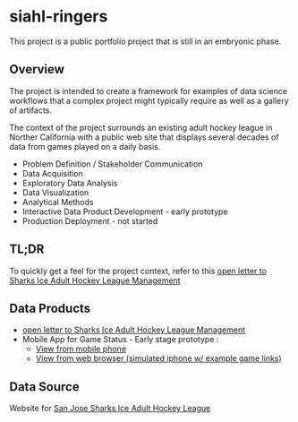# siahl-ringers

This project is a public portfolio project that is still in an embryonic phase.

## Overview

The project is intended to create a framework for examples of data science workflows that a complex project might typically require as well as a gallery of artifacts.

The context of the project surrounds an existing adult hockey league in Norther California with a public web site that displays several decades of data from games played on a daily basis.

* Problem Definition / Stakeholder Communication 
* Data Acquisition 
* Exploratory Data Analysis 
* Data Visualization 
* Analytical Methods 
* Interactive Data Product Development - early prototype
* Production Deployment - not started 


## TL;DR

To quickly get a feel for the project context, refer to this [open letter to Sharks Ice Adult Hockey League Management](https://rpubs.com/dsdaveh/1061410) 

## Data Products

* [open letter to Sharks Ice Adult Hockey League Management](https://rpubs.com/dsdaveh/1061410) 
* Mobile App for Game Status - Early stage prototype : 
    * [View from mobile phone ](https://dsdaveh.shinyapps.io/siahl_ringers/?game_id=387361) 
    * [View from web browser (simulated iphone w/ example game links)](https://dsdaveh.github.io/siahl-ringers/)


## Data Source
Website for [San Jose Sharks Ice Adult Hockey League](https://stats.sharksice.timetoscore.com/)


